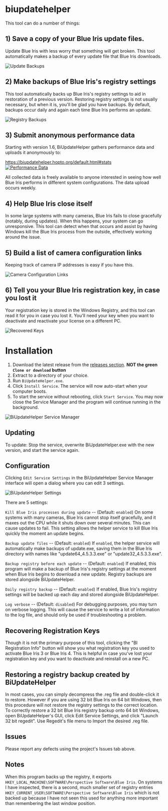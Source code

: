 # biupdatehelper

This tool can do a number of things:

## 1) **Save a copy of your Blue Iris update files.**  
Update Blue Iris with less worry that something will get broken.  This tool automatically makes a backup of every update file that Blue Iris downloads.

![Update Backups](https://i.imgur.com/bN5REZa.png)

## 2) **Make backups of Blue Iris's registry settings**  
This tool automatically backs up Blue Iris's registry settings to aid in restoration of a previous version.  Restoring registry settings is not usually necessary, but when it is, you'll be glad you have backups.  By default, backups occur daily and again each time Blue Iris performs an update.

![Registry Backups](https://i.imgur.com/dpIRjer.png)

## 3) **Submit anonymous performance data**  
Starting with version 1.6, BiUpdateHelper gathers performance data and uploads it anonymously to:

https://biupdatehelper.hopto.org/default.html#stats  
[![Performance Data](https://i.imgur.com/LfquxAw.png)](https://biupdatehelper.hopto.org/default.html#stats)  

All collected data is freely available to anyone interested in seeing how well Blue Iris performs in different system configurations.  The data upload occurs weekly.

## 4) **Help Blue Iris close itself**  
In some large systems with many cameras, Blue Iris fails to close gracefully (notably, during updates).  When this happens, your system can go unresponsive.  This tool can detect when that occurs and assist by having Windows kill the Blue Iris process from the outside, effectively working around the issue.

## 5) **Build a list of camera configuration links**  
Keeping track of camera IP addresses is easy if you have this.

![Camera Configuration Links](https://i.imgur.com/szkEXZ6.png)

## 6) **Tell you your Blue Iris registration key, in case you lost it**  
Your registration key is stored in the Windows Registry, and this tool can read it for you in case you lost it.  You'll need your key when you want to deactivate and reactivate your license on a different PC.

![Recovered Keys](https://i.imgur.com/CMz51Qj.png)


# Installation

1) Download the latest release from the [releases section](https://github.com/bp2008/biupdatehelper/releases). **NOT the green `Clone or download` button**
2) Extract to a directory of your choice.
3) Run `BiUpdateHelper.exe`.
4) Click `Install Service`.  The service will now auto-start when your computer boots.
5) To start the service without rebooting, click `Start Service`.  You may now close the Service Manager and the program will continue running in the background.

![BiUpdateHelper Service Manager](https://i.imgur.com/103K8yq.png)

## Updating

To update: Stop the service, overwrite BiUpdateHelper.exe with the new version, and start the service again.

## Configuration

Clicking `Edit Service Settings` in the BiUpdateHelper Service Manager interface will open a dialog where you can edit 3 settings.

![BiUpdateHelper Settings](http://i.imgur.com/52fQxhq.png)

There are 5 settings:

`Kill Blue Iris processes during update` -- (Default: `enabled`) On some systems with many cameras, Blue Iris cannot stop itself gracefully, and it maxes out the CPU while it shuts down over several minutes.  This can cause updates to fail.  This setting allows the helper service to kill Blue Iris quickly the moment an update begins.

`Backup update files` -- (Default: `enabled`) If `enabled`, the helper service will automatically make backups of update.exe, saving them in the Blue Iris directory with names like "update64_4.5.3.3.exe" or "update32_4.5.3.3.exe".

`Backup registry before each update` -- (Default: `enabled`) If enabled, this program will make a backup of Blue Iris's registry settings at the moment when Blue Iris begins to download a new update. Registry backups are stored alongside BiUpdateHelper.

`Daily registry backup` -- (Default: `enabled`) If enabled, Blue Iris's registry settings will be backed up each day and stored alongside BiUpdateHelper.

`Log verbose` -- (Default: `disabled`) For debugging purposes, you may turn on verbose logging.  This will cause the service to write a lot of information to the log file, and should only be used if troubleshooting a problem.

## Recovering Registration Keys

Though it is not the primary purpose of this tool, clicking the "BI Registration Info" button will show you what registration key you used to activate Blue Iris 3 or Blue Iris 4.  This is helpful in case you've lost your registration key and you want to deactivate and reinstall on a new PC.

## Restoring a registry backup created by BiUpdateHelper

In most cases, you can simply decompress the .reg file and double-click it to restore.  However if you are using 32 bit Blue Iris on 64 bit Windows, then this procedure will not restore the registry settings to the correct location.  To correctly restore a 32 bit Blue Iris registry backup onto 64 bit Windows, open BiUpdateHelper's GUI, click Edit Service Settings, and click "Launch 32 bit regedit". Use Regedit's file menu to Import the desired .reg file.

## Issues

Please report any defects using the project's Issues tab above.

## Notes

When this program backs up the registry, it exports `HKEY_LOCAL_MACHINE\SOFTWARE\Perspective Software\Blue Iris`.  On systems I have inspected, there is a second, much smaller set of registry entries `HKEY_CURRENT_USER\SOFTWARE\Perspective Software\Blue Iris` which is not backed up because I have not seen this used for anything more important than remembering the last window position.
